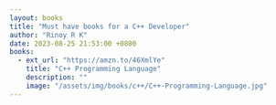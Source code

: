 ```yaml
---
layout: books
title: "Must have books for a C++ Developer"
author: "Rinoy R K"
date: 2023-08-25 21:53:00 +0800
books:
  - ext_url: "https://amzn.to/46XmlYe"
    title: "C++ Programming Language"
    description: ""
    image: "/assets/img/books/c++/C++-Programming-Language.jpg"
---
```

